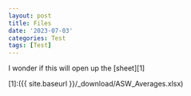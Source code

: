 ```yaml
---
layout: post
title: Files
date: '2023-07-03'
categories: Test
tags: [Test]
---
```


I wonder if this will open up the [sheet][1]

[1]:({{ site.baseurl }}/_download/ASW_Averages.xlsx)
